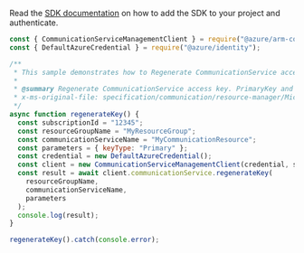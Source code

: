 Read the [SDK documentation](https://github.com/Azure/azure-sdk-for-js/blob/%40azure%2Farm-communication_3.0.1/sdk/communication/arm-communication/README.md) on how to add the SDK to your project and authenticate.

```javascript
const { CommunicationServiceManagementClient } = require("@azure/arm-communication");
const { DefaultAzureCredential } = require("@azure/identity");

/**
 * This sample demonstrates how to Regenerate CommunicationService access key. PrimaryKey and SecondaryKey cannot be regenerated at the same time.
 *
 * @summary Regenerate CommunicationService access key. PrimaryKey and SecondaryKey cannot be regenerated at the same time.
 * x-ms-original-file: specification/communication/resource-manager/Microsoft.Communication/stable/2020-08-20/examples/regenerateKey.json
 */
async function regenerateKey() {
  const subscriptionId = "12345";
  const resourceGroupName = "MyResourceGroup";
  const communicationServiceName = "MyCommunicationResource";
  const parameters = { keyType: "Primary" };
  const credential = new DefaultAzureCredential();
  const client = new CommunicationServiceManagementClient(credential, subscriptionId);
  const result = await client.communicationService.regenerateKey(
    resourceGroupName,
    communicationServiceName,
    parameters
  );
  console.log(result);
}

regenerateKey().catch(console.error);
```
